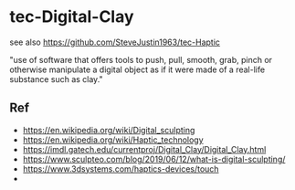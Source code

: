 # tec-Digital-Clay
see also https://github.com/SteveJustin1963/tec-Haptic


"use of software that offers tools to push, pull, smooth, grab, pinch or otherwise manipulate a digital object as if it were made of a real-life substance such as clay."

## Ref
- https://en.wikipedia.org/wiki/Digital_sculpting
- https://en.wikipedia.org/wiki/Haptic_technology
- https://imdl.gatech.edu/currentproj/Digital_Clay/Digital_Clay.html
- https://www.sculpteo.com/blog/2019/06/12/what-is-digital-sculpting/
- https://www.3dsystems.com/haptics-devices/touch
- 

